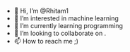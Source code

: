 - 👋 Hi, I’m @Rhitam1
- 👀 I’m interested in machine learning 
- 🌱 I’m currently learning programming 
- 💞️ I’m looking to collaborate on .
- 📫 How to reach me ;)

<!---
Rhitam1/Rhitam1 is a ✨ special ✨ repository because its `README.md` (this file) appears on your GitHub profile.
You can click the Preview link to take a look at your changes.
--->
